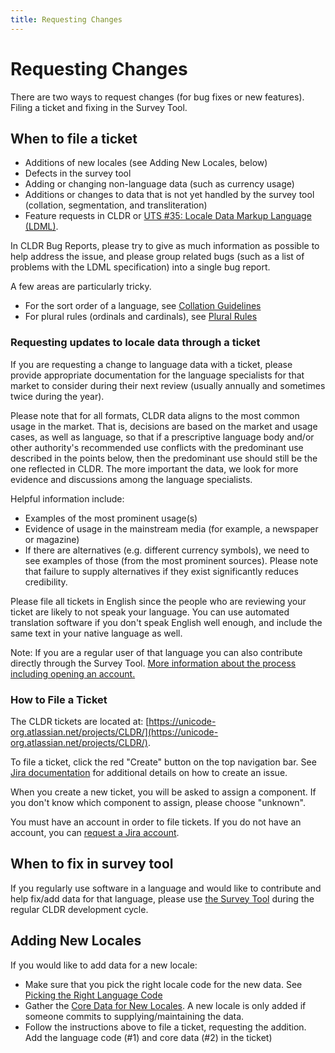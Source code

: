 ```yaml
---
title: Requesting Changes
---
```


# Requesting Changes

There are two ways to request changes (for bug fixes or new features). Filing a ticket and fixing in the Survey Tool.

## When to file a ticket

* Additions of new locales (see Adding New Locales, below)
* Defects in the survey tool
* Adding or changing non-language data (such as currency usage)
* Additions or changes to data that is not yet handled by the survey tool (collation, segmentation, and transliteration)
* Feature requests in CLDR or [UTS #35: Locale Data Markup Language (LDML)](https://www.unicode.org/reports/tr35/).

In CLDR Bug Reports, please try to give as much information as possible to help address the issue, and please group related bugs
(such as a list of problems with the LDML specification) into a single bug report.

A few areas are particularly tricky.

* For the sort order of a language, see [Collation Guidelines](/index/cldr-spec/collation-guidelines)
* For plural rules (ordinals and cardinals), see [Plural Rules](/index/cldr-spec/plural-rules)

### Requesting updates to locale data through a ticket

If you are requesting a change to language data with a ticket, please provide appropriate documentation for the language specialists for
that market to consider during their next review (usually annually and sometimes twice during the year).

Please note that for all formats, CLDR data aligns to the most common usage in the market. That is, decisions are based on the market and
usage cases, as well as language, so that if a prescriptive language body and/or other authority's recommended use conflicts with the predominant use described in the points below, then the predominant use should still be the one reflected in CLDR. The more important the data, we look for more evidence and discussions among the language specialists.

Helpful information include:
* Examples of the most prominent usage(s)
* Evidence of usage in the mainstream media (for example, a newspaper or magazine)
* If there are alternatives (e.g. different currency symbols), we need to see examples of those (from the most prominent sources). Please note that failure to supply alternatives if they exist significantly reduces credibility.

Please file all tickets in English since the people who are reviewing your ticket are likely to not speak your language. You can use automated translation software if you don't speak English well enough, and include the same text in your native language as well.

Note: If you are a regular user of that language you can also contribute directly through the Survey Tool. [More information about the process including opening an account.](/index/survey-tool)

### How to File a Ticket

The CLDR tickets are located at: [https://unicode-org.atlassian.net/projects/CLDR/](https://unicode-org.atlassian.net/projects/CLDR/).

To file a ticket, click the red "Create" button on the top navigation bar. See [Jira documentation](https://support.atlassian.com/jira-work-management/docs/create-issues-and-subtasks/)
for additional details on how to create an issue.

When you create a new ticket, you will be asked to assign a component. If you don't know which component to assign, please choose "unknown". 

You must have an account in order to file tickets. If you do not have an account, you can [request a Jira account](https://id.atlassian.com/signup?continue=https%3A%2F%2Funicode-org.atlassian.net%2Flogin%3FredirectCount%3D1%26dest-url%3Dhttps%253A%252F%252Funicode-org.atlassian.net%252Fprojects%252FCLDR%252Fissues&application=jira).

## When to fix in survey tool

If you regularly use software in a language and would like to contribute and help fix/add data for that language, please use [the Survey Tool]( https://cldr.unicode.org/index/survey-tool)
during the regular CLDR development cycle.

## Adding New Locales

If you would like to add data for a new locale:

* Make sure that you pick the right locale code for the new data. See [Picking the Right Language Code](/index/cldr-spec/picking-the-right-language-code)
* Gather the [Core Data for New Locales](/index/cldr-spec/core-data-for-new-locales). A new locale is only added if someone commits to supplying/maintaining the data.
* Follow the instructions above to file a ticket, requesting the addition.  Add the language code (#1) and core data (#2) in the ticket)
